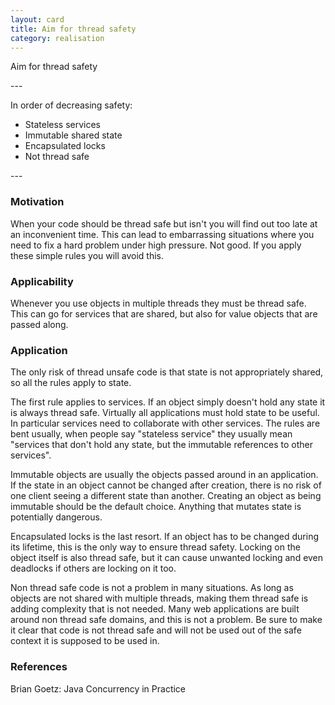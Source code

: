 ```yaml
---
layout: card
title: Aim for thread safety
category: realisation
---
```

<p>Aim for thread safety</p>
---
<p>In order of decreasing safety:</p>
<ul>
<li>Stateless services</li>
<li>Immutable shared state</li>
<li>Encapsulated locks</li>
<li>Not thread safe</li>
</ul>
---

### Motivation

When your code should be thread safe but isn't you will find out too late at an inconvenient time. This can lead to embarrassing situations where you need to fix a hard problem under high pressure. Not good. If you apply these simple rules you will avoid this.

### Applicability

Whenever you use objects in multiple threads they must be thread safe. This can go for services that are shared, but also for value objects that are passed along.

### Application

The only risk of thread unsafe code is that state is not appropriately shared, so all the rules apply to state.

The first rule applies to services. If an object simply doesn't hold any state it is always thread safe. Virtually all applications must hold state to be useful. In particular services need to collaborate with other services. The rules are bent usually, when people say "stateless service" they usually mean "services that don't hold any state, but the immutable references to other services".

Immutable objects are usually the objects passed around in an application. If the state in an object cannot be changed after creation, there is no risk of one client seeing a different state than another. Creating an object as being immutable should be the default choice. Anything that mutates state is potentially dangerous.

Encapsulated locks is the last resort. If an object has to be changed during its lifetime, this is the only way to ensure thread safety. Locking on the object itself is also thread safe, but it can cause unwanted locking and even deadlocks if others are locking on it too.

Non thread safe code is not a problem in many situations. As long as objects are not shared with multiple threads, making them thread safe is adding complexity that is not needed. Many web applications are built around non thread safe domains, and this is not a problem. Be sure to make it clear that code is not thread safe and will not be used out of the safe context it is supposed to be used in.

### References

Brian Goetz: Java Concurrency in Practice


